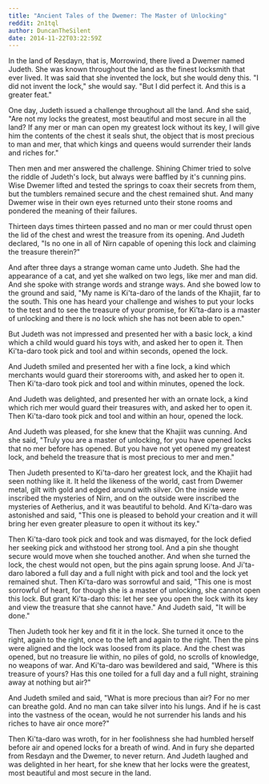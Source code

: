 ```yaml
---
title: "Ancient Tales of the Dwemer: The Master of Unlocking"
reddit: 2n1tql
author: DuncanTheSilent
date: 2014-11-22T03:22:59Z
---
```


In the land of Resdayn, that is, Morrowind, there lived a Dwemer named Judeth. She was known throughout the land as the finest locksmith that ever lived. It was said that she invented the lock, but she would deny this. "I did not invent the lock," she would say. "But I did perfect it. And this is a greater feat."


One day, Judeth issued a challenge throughout all the land. And she said, "Are not my locks the greatest, most beautiful and most secure in all the land? If any mer or man can open my greatest lock without its key, I will give him the contents of the chest it seals shut, the object that is most precious to man and mer, that which kings and queens would surrender their lands and riches for."


Then men and mer answered the challenge. Shining Chimer tried to solve the riddle of Judeth's lock, but always were baffled by it's cunning pins. Wise Dwemer lifted and tested the springs to coax their secrets from them, but the tumblers remained secure and the chest remained shut. And many Dwemer wise in their own eyes returned unto their stone rooms and pondered the meaning of their failures.


Thirteen days times thirteen passed and no man or mer could thrust open the lid of the chest and wrest the treasure from its opening. And Judeth declared, "Is no one in all of Nirn capable of opening this lock and claiming the treasure therein?"


And after three days a strange woman came unto Judeth. She had the appearance of a cat, and yet she walked on two legs, like mer and man did. And she spoke with strange words and strange ways.
And she bowed low to the ground and said, "My name is Ki'ta-daro of the lands of the Khajiit, far to the south. This one has heard your challenge and wishes to put your locks to the test and to see the treasure of your promise, for Ki’ta-daro is a master of unlocking and there is no lock which she has not been able to open."


But Judeth was not impressed and presented her with a basic lock, a kind which a child would guard his toys with, and asked her to open it. Then Ki'ta-daro took pick and tool and within seconds, opened the lock.


And Judeth smiled and presented her with a fine lock, a kind which merchants would guard their storerooms with, and asked her to open it. Then Ki'ta-daro took pick and tool and within minutes, opened the lock.


And Judeth was delighted, and presented her with an ornate lock, a kind which rich mer would guard their treasures with, and asked her to open it. Then Ki'ta-daro took pick and tool and within an hour, opened the lock.


And Judeth was pleased, for she knew that the Khajiit was cunning. And she said, "Truly you are a master of unlocking, for you have opened locks that no mer before has opened. But you have not yet opened my greatest lock, and beheld the treasure that is most precious to mer and men."


Then Judeth presented to Ki'ta-daro her greatest lock, and the Khajiit had seen nothing like it. It held the likeness of the world, cast from Dwemer metal, gilt with gold and edged around with silver. On the inside were inscribed the mysteries of Nirn, and on the outside were inscribed the mysteries of Aetherius, and it was beautiful to behold. And Ki'ta-daro was astonished and said, "This one is pleased to behold your creation and it will bring her even greater pleasure to open it without its key."


Then Ki'ta-daro took pick and took and was dismayed, for the lock defied her seeking pick and withstood her strong tool. And a pin she thought secure would move when she touched another. And when she turned the lock, the chest would not open, but the pins again sprung loose. And Ji'ta-daro labored a full day and a full night with pick and tool and the lock yet remained shut. Then Ki'ta-daro was sorrowful and said, "This one is most sorrowful of heart, for though she is a master of unlocking, she cannot open this lock. But grant Ki'ta-daro this: let her see you open the lock with its key and view the treasure that she cannot have." And Judeth said, "It will be done."


Then Judeth took her key and fit it in the lock. She turned it once to the right, again to the right, once to the left and again to the right. Then the pins were aligned and the lock was loosed from its place. And the chest was opened, but no treasure lie within, no piles of gold, no scrolls of knowledge, no weapons of war. And Ki'ta-daro was bewildered and said, "Where is this treasure of yours? Has this one toiled for a full day and a full night, straining away at nothing but air?"


And Judeth smiled and said, "What is more precious than air? For no mer can breathe gold. And no man can take silver into his lungs. And if he is cast into the vastness of the ocean, would he not surrender his lands and his riches to have air once more?"


Then Ki'ta-daro was wroth, for in her foolishness she had humbled herself before air and opened locks for a breath of wind. And in fury she departed from Resdayn and the Dwemer, to never return. And Judeth laughed and was delighted in her heart, for she knew that her locks were the greatest, most beautiful and most secure in the land.

